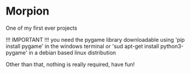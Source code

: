 # Morpion
One of my first ever projects


!!! IMPORTANT !!!
you need the pygame library downloadable using 'pip install pygame' in the windows terminal or 'sud apt-get install python3-pygame' in a debian based linux distribution

Other than that, nothing is really required, have fun!
